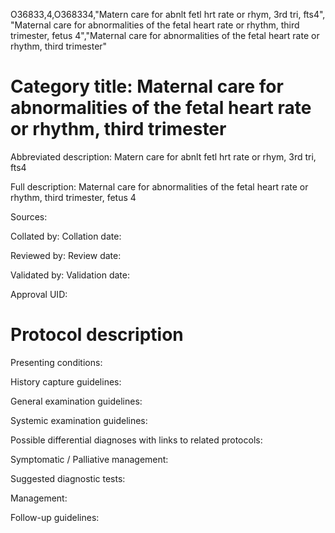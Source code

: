 O36833,4,O368334,"Matern care for abnlt fetl hrt rate or rhym, 3rd tri, fts4", "Maternal care for abnormalities of the fetal heart rate or rhythm, third trimester, fetus 4","Maternal care for abnormalities of the fetal heart rate or rhythm, third trimester"
# Category title: Maternal care for abnormalities of the fetal heart rate or rhythm, third trimester

Abbreviated description: Matern care for abnlt fetl hrt rate or rhym, 3rd tri, fts4

Full description: Maternal care for abnormalities of the fetal heart rate or rhythm, third trimester, fetus 4

Sources:

Collated by:
Collation date:

Reviewed by:
Review date:

Validated by:
Validation date:

Approval UID:

# Protocol description

Presenting conditions:

History capture guidelines:

General examination guidelines:

Systemic examination guidelines:

Possible differential diagnoses with links to related protocols:

Symptomatic / Palliative management:

Suggested diagnostic tests:

Management:

Follow-up guidelines:
